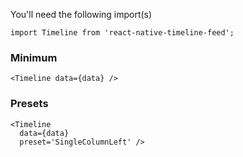<!-- @format -->

You'll need the following import(s)

```
import Timeline from 'react-native-timeline-feed';
```

### Minimum

```
<Timeline data={data} />
```

### Presets

```
<Timeline
  data={data}
  preset='SingleColumnLeft' />
```
